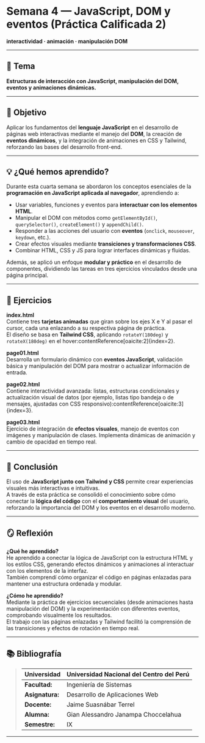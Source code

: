 # Semana 4 — JavaScript, DOM y eventos (Práctica Calificada 2)  
**interactividad · animación · manipulación DOM**

---

## 🧩 Tema
**Estructuras de interacción con JavaScript, manipulación del DOM, eventos y animaciones dinámicas.**

---

## 🎯 Objetivo
Aplicar los fundamentos del **lenguaje JavaScript** en el desarrollo de páginas web interactivas mediante el manejo del **DOM**, la creación de **eventos dinámicos**, y la integración de animaciones en CSS y Tailwind, reforzando las bases del desarrollo front-end.

---

## 💡 ¿Qué hemos aprendido?
Durante esta cuarta semana se abordaron los conceptos esenciales de la **programación en JavaScript aplicada al navegador**, aprendiendo a:

- Usar variables, funciones y eventos para **interactuar con los elementos HTML**.  
- Manipular el DOM con métodos como `getElementById()`, `querySelector()`, `createElement()` y `appendChild()`.  
- Responder a las acciones del usuario con **eventos** (`onclick`, `mouseover`, `keydown`, etc.).  
- Crear efectos visuales mediante **transiciones y transformaciones CSS**.  
- Combinar HTML, CSS y JS para lograr interfaces dinámicas y fluidas.  

Además, se aplicó un enfoque **modular y práctico** en el desarrollo de componentes, dividiendo las tareas en tres ejercicios vinculados desde una página principal.

---

## 🧠 Ejercicios
**index.html**  
Contiene tres **tarjetas animadas** que giran sobre los ejes X e Y al pasar el cursor, cada una enlazando a su respectiva página de práctica.  
El diseño se basa en **Tailwind CSS**, aplicando `rotateY(180deg)` y `rotateX(180deg)` en el hover:contentReference[oaicite:2]{index=2}.

**page01.html**  
Desarrolla un formulario dinámico con **eventos JavaScript**, validación básica y manipulación del DOM para mostrar o actualizar información de entrada.

**page02.html**  
Contiene interactividad avanzada: listas, estructuras condicionales y actualización visual de datos (por ejemplo, listas tipo bandeja o de mensajes, ajustadas con CSS responsivo):contentReference[oaicite:3]{index=3}.

**page03.html**  
Ejercicio de integración de **efectos visuales**, manejo de eventos con imágenes y manipulación de clases. Implementa dinámicas de animación y cambio de opacidad en tiempo real.

---

## 🧩 Conclusión
El uso de **JavaScript junto con Tailwind y CSS** permite crear experiencias visuales más interactivas e intuitivas.  
A través de esta práctica se consolidó el conocimiento sobre cómo conectar la **lógica del código** con el **comportamiento visual** del usuario, reforzando la importancia del DOM y los eventos en el desarrollo moderno.

---

## 🪞 Reflexión
**¿Qué he aprendido?**  
He aprendido a conectar la lógica de JavaScript con la estructura HTML y los estilos CSS, generando efectos dinámicos y animaciones al interactuar con los elementos de la interfaz.  
También comprendí cómo organizar el código en páginas enlazadas para mantener una estructura ordenada y modular.

**¿Cómo he aprendido?**  
Mediante la práctica de ejercicios secuenciales (desde animaciones hasta manipulación del DOM) y la experimentación con diferentes eventos, comprobando visualmente los resultados.  
El trabajo con las páginas enlazadas y Tailwind facilitó la comprensión de las transiciones y efectos de rotación en tiempo real.

---

## 📚 Bibliografía
>Universidad                |Universidad Nacional del Centro del Perú   |
>-------------------------  | ------------------------------            |
>**Facultad:**              | Ingeniería de Sistemas                    |
>**Asignatura:**            | Desarrollo de Aplicaciones Web            |
>**Docente:**               | Jaime Suasnábar Terrel                    |
>**Alumna:**                | Gian Alessandro Janampa Choccelahua       |
>**Semestre:**              | IX                                        |
---
